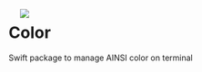 [<img align="left" src="https://cloud.githubusercontent.com/assets/3276768/12372702/4009df9c-bc9b-11e5-830e-f079686e11f3.png" hspace="20">](#logo)


# Color
Swift package to manage AINSI color on terminal
